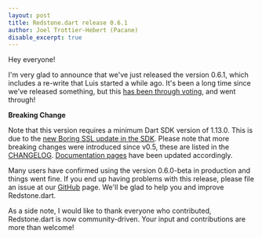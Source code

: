```yaml
---
layout: post
title: Redstone.dart release 0.6.1 
author: Joel Trottier-Hebert (Pacane)
disable_excerpt: true
---
```

Hey everyone!
 
I'm very glad to announce that we've just released the version 0.6.1, which includes a re-write that Luis started a while ago. It's been a long time since we've released something, but this [has been through voting](https://github.com/redstone-dart/redstone/issues/136), and went through!

__Breaking Change__ 

Note that this version requires a minimum Dart SDK version of 1.13.0. This is due to the [new Boring SSL update in the SDK](http://news.dartlang.org/2015/09/dart-adopts-boringssl.html).
Please note that more breaking changes were introduced since v0.5, these are listed in the [CHANGELOG](https://pub.dartlang.org/packages/redstone). [Documentation pages](http://redstonedart.org/doc/index) have been updated accordingly.

Many users have confirmed using the version 0.6.0-beta in production and things went fine. If you end up having problems with this release, please file an issue at our [GitHub](https://github.com/luizmineo/redstone.dart) page. We'll be glad to help you and improve Redstone.dart.

As a side note, I would like to thank everyone who contributed, Redstone.dart is now community-driven. Your input and contributions are more than welcome!
